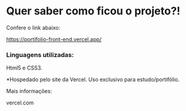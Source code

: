 <h1>Quer saber como ficou o projeto?!</h1>

Confere o link abaixo: 

https://portifolio-front-end.vercel.app/

<h3>Linguagens utilizadas:</h3>

Html5 e CSS3.

*Hospedado pelo site da Vercel. Uso exclusivo para estudo/portifólio.

Mais informações: 

vercel.com
